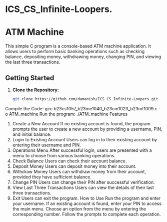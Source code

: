 # ICS_CS_Infinite-Loopers.
# ATM Machine

This simple C program is a console-based ATM machine application. It allows users to perform basic banking operations such as checking balance, depositing money, withdrawing money, changing PIN, and viewing the last three transactions.

## Getting Started

1. **Clone the Repository:**
   ```bash
   git clone https://github.com/damanish/ICS_CS_Infinite-Loopers.git
Compile the Code:
gcc b23cs1057_b23me1040_b23cm1023_b23mt1009.c -o ATM_machine
Run the program:
./ATM_machine
Features
1. Create a New Account
If no existing account is found, the program prompts the user to create a new account by providing a username, PIN, and initial balance.
2. Login to Existing Account
Users can log in to their existing account by entering their username and PIN.
3. Operations Menu
After successful login, users are presented with a menu to choose from various banking operations.
4. Check Balance
Users can check their account balance.
5. Deposit Money
Users can deposit money into their account.
6. Withdraw Money
Users can withdraw money from their account, provided they have sufficient balance.
7. Change PIN
Users can change their PIN after successful verification.
8. View Last Three Transactions
Users can view the details of their last three transactions.
9. Exit
Users can exit the program.
How to Use
Run the program and enter your username.
If an existing account is found, enter your PIN to access the main menu.
Choose an option from the menu by entering the corresponding number.
Follow the prompts to complete each operation.
